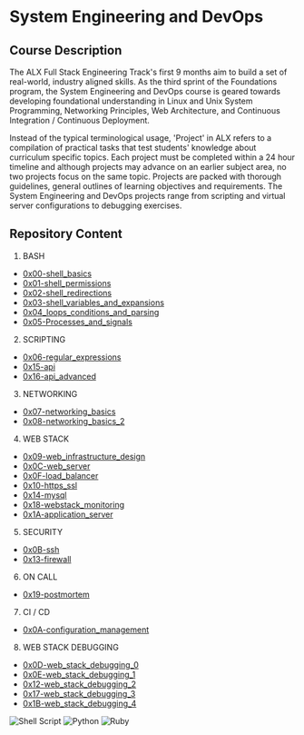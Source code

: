 # System Engineering and DevOps

## Course Description
The ALX Full Stack Engineering Track's first 9 months aim to build a set of real-world, industry aligned skills. As the third sprint of the Foundations program, the System Engineering and DevOps course is geared towards developing foundational understanding in Linux and Unix System Programming, Networking Principles, Web Architecture, and Continuous Integration / Continuous Deployment. 

Instead of the typical terminological usage, 'Project' in ALX refers to a compilation of practical tasks that test students' knowledge about curriculum specific topics. Each project must be completed within a 24 hour timeline and although projects may advance on an earlier subject area, no two projects focus on the same topic. Projects are packed with thorough guidelines, general outlines of learning objectives and requirements. The System Engineering and DevOps projects range from scripting and virtual server configurations to debugging exercises. 

## Repository Content
 
1. BASH
* [0x00-shell_basics](https://github.com/Speck249/alx-system_engineering-devops/tree/master/0x00-shell_basics)
* [0x01-shell_permissions](https://github.com/Speck249/alx-system_engineering-devops/tree/master/0x01-shell_permissions)
* [0x02-shell_redirections](https://github.com/Speck249/alx-system_engineering-devops/tree/master/0x02-shell_redirections)
* [0x03-shell_variables_and_expansions](https://github.com/Speck249/alx-system_engineering-devops/tree/master/0x03-shell_variables_expansions)
* [0x04_loops_conditions_and_parsing](https://github.com/Speck249/alx-system_engineering-devops/tree/master/0x04-loops_conditions_and_parsing)
* [0x05-Processes_and_signals](https://github.com/Speck249/alx-system_engineering-devops/tree/master/0x05-processes_and_signals)

2. SCRIPTING
* [0x06-regular_expressions](https://github.com/Speck249/alx-system_engineering-devops/tree/master/0x06-regular_expressions)
* [0x15-api](https://github.com/Speck249/alx-system_engineering-devops/tree/master/0x15-api)
* [0x16-api_advanced](https://github.com/Speck249/alx-system_engineering-devops/tree/master/0x16-api_advanced)

3. NETWORKING
* [0x07-networking_basics](https://github.com/Speck249/alx-system_engineering-devops/tree/master/0x07-networking_basics)
* [0x08-networking_basics_2](https://github.com/Speck249/alx-system_engineering-devops/tree/master/0x08-networking_basics_2)

4. WEB STACK
* [0x09-web_infrastructure_design](https://github.com/Speck249/alx-system_engineering-devops/tree/master/0x09-web_infrastructure_design)
* [0x0C-web_server](https://github.com/Speck249/alx-system_engineering-devops/tree/master/0x0C-web_server)
* [0x0F-load_balancer](https://github.com/Speck249/alx-system_engineering-devops/tree/master/0x0F-load_balancer)
* [0x10-https_ssl](https://github.com/Speck249/alx-system_engineering-devops/tree/master/0x10-https_ssl)
* [0x14-mysql](https://github.com/Speck249/alx-system_engineering-devops/tree/master/0x14-mysql)
* [0x18-webstack_monitoring](https://github.com/Speck249/alx-system_engineering-devops/tree/master/0x18-webstack_monitoring)
* [0x1A-application_server](https://github.com/Speck249/alx-system_engineering-devops/tree/master/0x1A-application_server)

5. SECURITY
* [0x0B-ssh](https://github.com/Speck249/alx-system_engineering-devops/tree/master/0x0B-ssh)
* [0x13-firewall](https://github.com/Speck249/alx-system_engineering-devops/tree/master/0x13-firewall)

6. ON CALL
* [0x19-postmortem](https://github.com/Speck249/alx-system_engineering-devops/tree/master/0x19-postmortem)

7. CI / CD
* [0x0A-configuration_management](https://github.com/Speck249/alx-system_engineering-devops/tree/master/0x0A-configuration_management)

8. WEB STACK DEBUGGING
* [0x0D-web_stack_debugging_0](https://github.com/Speck249/alx-system_engineering-devops/tree/master/0x0D-web_stack_debugging_0)
* [0x0E-web_stack_debugging_1](https://github.com/Speck249/alx-system_engineering-devops/tree/master/0x0E-web_stack_debugging_1)
* [0x12-web_stack_debugging_2](https://github.com/Speck249/alx-system_engineering-devops/tree/master/0x12-web_stack_debugging_2)
* [0x17-web_stack_debugging_3](https://github.com/Speck249/alx-system_engineering-devops/tree/master/0x17-web_stack_debugging_3)
* [0x1B-web_stack_debugging_4](https://github.com/Speck249/alx-system_engineering-devops/tree/master/0x1B-web_stack_debugging_4)

![Shell Script](https://img.shields.io/badge/shell_script-%23121011.svg?style=for-the-badge&logo=gnu-bash&logoColor=white) ![Python](https://img.shields.io/badge/python-3670A0?style=for-the-badge&logo=python&logoColor=ffdd54) ![Ruby](https://img.shields.io/badge/ruby-%23CC342D.svg?style=for-the-badge&logo=ruby&logoColor=white)
